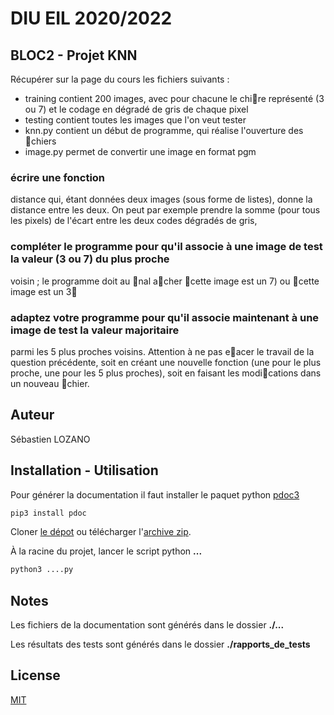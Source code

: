 <!-- 
    Source pour l'écriture d'un REAMDE en mardown : https://www.makeareadme.com/ 
-->
# DIU EIL 2020/2022 
## BLOC2 - Projet KNN 
Récupérer sur la page du cours les fichiers suivants :
* training contient 200 images, avec pour chacune le chire représenté (3 ou 7) et le codage en
dégradé de gris de chaque pixel
* testing contient toutes les images que l'on veut tester
* knn.py contient un début de programme, qui réalise l'ouverture des chiers
* image.py permet de convertir une image en format pgm

### écrire une fonction
distance
qui, étant données deux images (sous forme de listes), donne la
distance entre les deux. On peut par exemple prendre la somme (pour tous les pixels) de l'écart
entre les deux codes dégradés de gris,
### compléter le programme pour qu'il associe à une image de test la valeur (3 ou 7) du plus proche
voisin ; le programme doit au nal acher cette image est un 7) ou cette image est un 3
### adaptez votre programme pour qu'il associe maintenant à une image de test la valeur majoritaire
parmi les 5 plus proches voisins. Attention à ne pas eacer le travail de la question précédente,
soit en créant une nouvelle fonction (une pour le plus proche, une pour les 5 plus proches), soit en
faisant les modications dans un nouveau chier.

## Auteur
Sébastien LOZANO

## Installation - Utilisation
Pour générer la documentation il faut installer le paquet python [pdoc3](https://pdoc3.github.io/pdoc/)

```bash
pip3 install pdoc
```
Cloner [le dépot](https://github.com/slozano54/DIUEIL-KNN) ou télécharger l'[archive zip](https://github.com/slozano54/DIUEIL-KNN/archive/master.zip).

À la racine du projet, lancer le script python **...**

```bash
python3 ....py
```

## Notes
Les fichiers de la documentation sont générés dans le dossier **./...**

Les résultats des tests sont générés dans le dossier **./rapports_de_tests**

## License
[MIT](https://choosealicense.com/licenses/mit/)